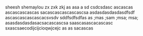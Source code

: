 sheesh
shemaylou
zx zxk zkj  as asa a
sd
csdcsdasc
ascascas
ascascascascas
sacascascascascascsa
asdasdasdasdasdfsdf
ascascascascascacsvsdv
sddfsdfsdfas as ;mas ;sam ;msa; msa; 
asasdasdasdasacsacascascsa
saascasascacascasc
sxascsaecodijcijcioqwjcejc
as as sacascas
